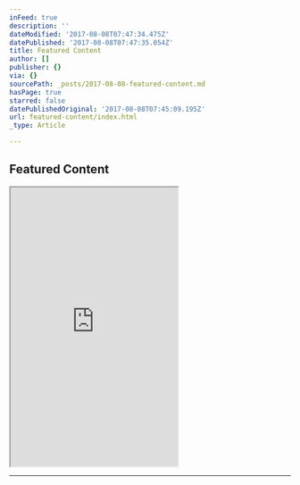 ```yaml
---
inFeed: true
description: ''
dateModified: '2017-08-08T07:47:34.475Z'
datePublished: '2017-08-08T07:47:35.054Z'
title: Featured Content
author: []
publisher: {}
via: {}
sourcePath: _posts/2017-08-08-featured-content.md
hasPage: true
starred: false
datePublishedOriginal: '2017-08-08T07:45:09.195Z'
url: featured-content/index.html
_type: Article

---
```

## Featured Content

<iframe src="https://the-grid.github.io/ed-userhtml/?g=eJxtkMtSwzAMRX9FGyYb8oCZsnAe_-LYaiPGtjK2mlAY_h2TtItSdrKuR-fM7ZJcHA4V-hFtaTiIpoARvmDmREIcFER0WmjBFmZtLYVTObIIewWHt-r18NTChHSaREHTAi8Yj45XBRNZi6EFrz_KlaxMCl6aJv_-hgccHaP2-PwY8PiORv4Jtvedph4Tu7NkTeF5c3F43KXu8DfZq0xX7xV0lhYwTqfUF39gxdDtgpCi6YtJZFZ1rb3-zGWsHJ2tOLhLed1Uhv0tpWAw_JaX6gI2UF-MHC1G1eSz9X43D5k-_ACXnYl6" height="500" style=""></iframe>

---